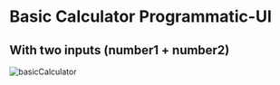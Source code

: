 # Basic Calculator Programmatic-UI

## With two inputs (number1 + number2)


![basicCalculator](https://user-images.githubusercontent.com/88059407/194278650-4d4b68b5-c2e9-41c8-9c7c-276aae2ed5bc.gif)
